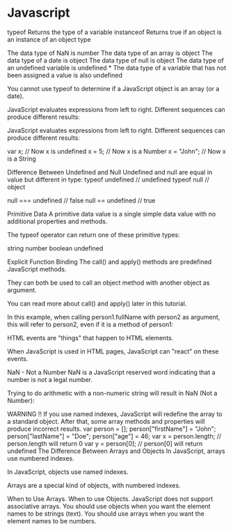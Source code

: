 # Javascript

typeof	Returns the type of a variable
instanceof	Returns true if an object is an instance of an object type

The data type of NaN is number
The data type of an array is object
The data type of a date is object
The data type of null is object
The data type of an undefined variable is undefined *
The data type of a variable that has not been assigned a value is also undefined 


You cannot use typeof to determine if a JavaScript object is an array (or a date).


JavaScript evaluates expressions from left to right. Different sequences can produce different results:

JavaScript evaluates expressions from left to right. Different sequences can produce different results:

var x;           // Now x is undefined
x = 5;           // Now x is a Number
x = "John";      // Now x is a String

Difference Between Undefined and Null
Undefined and null are equal in value but different in type:
typeof undefined           // undefined
typeof null                // object

null === undefined         // false
null == undefined          // true


Primitive Data
A primitive data value is a single simple data value with no additional properties and methods.

The typeof operator can return one of these primitive types:

string
number
boolean
undefined


Explicit Function Binding
The call() and apply() methods are predefined JavaScript methods.

They can both be used to call an object method with another object as argument.

You can read more about call() and apply() later in this tutorial.

In this example, when calling person1.fullName with person2 as argument, this will refer to person2, even if it is a method of person1:


HTML events are "things" that happen to HTML elements.

When JavaScript is used in HTML pages, JavaScript can "react" on these events.

NaN - Not a Number
NaN is a JavaScript reserved word indicating that a number is not a legal number.

Trying to do arithmetic with a non-numeric string will result in NaN (Not a Number):

WARNING !!
If you use named indexes, JavaScript will redefine the array to a standard object.
After that, some array methods and properties will produce incorrect results.
var person = [];
person["firstName"] = "John";
person["lastName"] = "Doe";
person["age"] = 46;
var x = person.length;         // person.length will return 0
var y = person[0];             // person[0] will return undefined
The Difference Between Arrays and Objects
In JavaScript, arrays use numbered indexes.  

In JavaScript, objects use named indexes.

Arrays are a special kind of objects, with numbered indexes.

When to Use Arrays. When to use Objects.
JavaScript does not support associative arrays.
You should use objects when you want the element names to be strings (text).
You should use arrays when you want the element names to be numbers.



